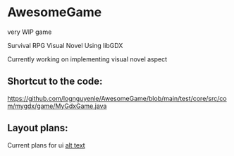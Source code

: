 # AwesomeGame
very WIP game

Survival RPG Visual Novel
Using libGDX

Currently working on implementing visual novel aspect

## Shortcut to the code:
https://github.com/lognguyenle/AwesomeGame/blob/main/test/core/src/com/mygdx/game/MyGdxGame.java

## Layout plans:
Current plans for ui
[alt text](https://github.com/lognguyenle/AwesomeGame/blob/main/Documentation/layout.png)
